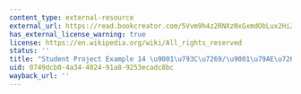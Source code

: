 ```yaml
---
content_type: external-resource
external_url: https://read.bookcreator.com/5Vvm9h4z2RNXzNxGxmdObLux2Hi2/a1EHz89ASIm3BNO7FWVowA/_mJU4cY6TNS9xZdjlFGbZQ
has_external_license_warning: true
license: https://en.wikipedia.org/wiki/All_rights_reserved
status: ''
title: "Student Project Example 14 \u9001\u793C\u7269/\u9001\u79AE\u7269"
uid: 0749dcb0-4a34-4024-91a8-9253ecadc8bc
wayback_url: ''
---
```

